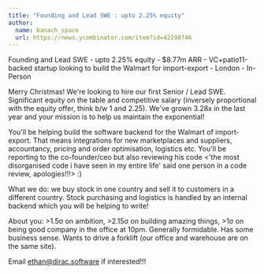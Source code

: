 ```yaml
---
title: "Founding and Lead SWE : upto 2.25% equity"
author:
  name: banach_space
  url: https://news.ycombinator.com/item?id=42298746
---
```

Founding and Lead SWE - upto 2.25% equity - $8.77m ARR - VC+patio11-backed startup looking to build the Walmart for import-export - London - In-Person

Merry Christmas! We&#x27;re looking to hire our first Senior &#x2F; Lead SWE. Significant equity on the table and competitive salary (inversely proportional with the equity offer, think b&#x2F;w 1 and 2.25). We&#x27;ve grown 3.28x in the last year and your mission is to help us maintain the exponential!

You&#x27;ll be helping build the software backend for the Walmart of import-export. That means integrations for new marketplaces and suppliers, accountancy, pricing and order optimisation, logistics etc. You&#x27;ll be reporting to the co-founder&#x2F;ceo but also reviewing his code &lt;&#x27;the most disorganised code i have seen in my entire life&#x27; said one person in a code review, apologies!!!&gt; :)

What we do: we buy stock in one country and sell it to customers in a different country. Stock purchasing and logistics is handled by an internal backend which you will be helping to write!

About you: &gt;1.5σ on ambition, &gt;2.15σ on building amazing things, &gt;1σ on being good company in the office at 10pm. Generally formidable. Has some business sense. Wants to drive a forklift (our office and warehouse are on the same site).

Email ethan@dirac.software if interested!!!
<JobApplication />
